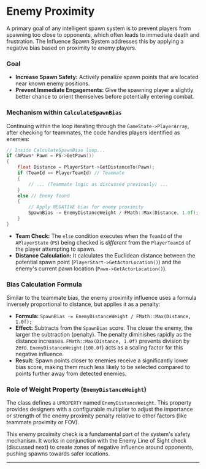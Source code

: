 # Enemy Proximity

A primary goal of any intelligent spawn system is to prevent players from spawning too close to opponents, which often leads to immediate death and frustration. The Influence Spawn System addresses this by applying a negative bias based on proximity to enemy players.

### Goal

* **Increase Spawn Safety:** Actively penalize spawn points that are located near known enemy positions.
* **Prevent Immediate Engagements:** Give the spawning player a slightly better chance to orient themselves before potentially entering combat.

### Mechanism within `CalculateSpawnBias`

Continuing within the loop iterating through the `GameState->PlayerArray`, after checking for teammates, the code handles players identified as enemies:

```cpp
// Inside CalculateSpawnBias loop...
if (APawn* Pawn = PS->GetPawn())
{
    float Distance = PlayerStart->GetDistanceTo(Pawn);
    if (TeamId == PlayerTeamId) // Teammate
    {
        // ... (Teammate logic as discussed previously) ...
    }
    else // Enemy found
    {
        // Apply NEGATIVE bias for enemy proximity
        SpawnBias -= EnemyDistanceWeight / FMath::Max(Distance, 1.0f);
    }
}
```

* **Team Check:** The `else` condition executes when the `TeamId` of the `APlayerState` (`PS`) being checked is _different_ from the `PlayerTeamId` of the player attempting to spawn.
* **Distance Calculation:** It calculates the Euclidean distance between the potential spawn point (`PlayerStart->GetActorLocation()`) and the enemy's current pawn location (`Pawn->GetActorLocation()`).

### Bias Calculation Formula

Similar to the teammate bias, the enemy proximity influence uses a formula inversely proportional to distance, but applies it as a penalty:

* **Formula:** `SpawnBias -= EnemyDistanceWeight / FMath::Max(Distance, 1.0f);`
* **Effect:** Subtracts from the `SpawnBias` score. The closer the enemy, the larger the subtraction (penalty). The penalty diminishes rapidly as the distance increases. `FMath::Max(Distance, 1.0f)` prevents division by zero. `EnemyDistanceWeight` (`100.0f`) acts as a scaling factor for this negative influence.
* **Result:** Spawn points closer to enemies receive a significantly lower bias score, making them much less likely to be selected compared to points further away from detected enemies.

### Role of Weight Property (`EnemyDistanceWeight`)

The class defines a `UPROPERTY` named `EnemyDistanceWeight`. This property provides designers with a configurable multiplier to adjust the importance or strength of the enemy proximity penalty relative to other factors (like teammate proximity or FOV).

This enemy proximity check is a fundamental part of the system's safety mechanism. It works in conjunction with the Enemy Line of Sight check (discussed next) to create zones of negative influence around opponents, pushing spawns towards safer locations.

***
